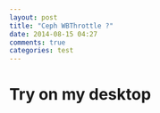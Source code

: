 ```yaml
---
layout: post
title: "Ceph WBThrottle ?"
date: 2014-08-15 04:27
comments: true
categories: test 
---
```

<h1> Try on my desktop </h1>
